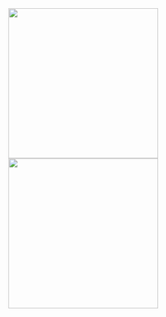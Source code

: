 
<img src="https://github.com/user-attachments/assets/39573880-6cf6-47cb-a61f-6fd40785cea2" width="300">
<img src="https://github.com/user-attachments/assets/0776d732-a6ae-4d57-8f46-a9bfe513e11f" width="300">
